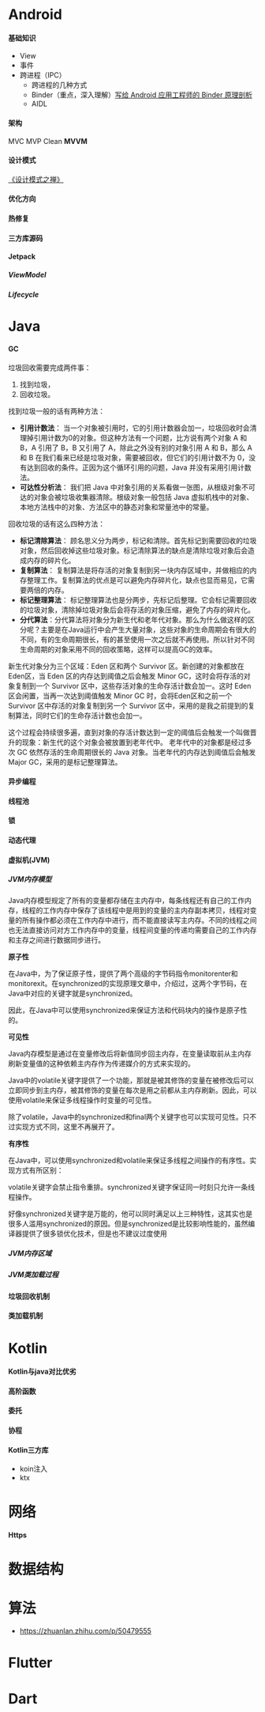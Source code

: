 # Android
#### 基础知识
-  View
-  事件
-  跨进程（IPC）
    - 跨进程的几种方式
    - Binder（重点，深入理解）[写给 Android 应用工程师的 Binder 原理剖析](https://zhuanlan.zhihu.com/p/35519585)
    - AIDL
#### 架构
MVC
MVP
Clean
**MVVM**

#### 设计模式
[《设计模式之禅》](https://gitee.com/robinxdroid/Book/blob/master/Study/设计模式之禅（第2版）.pdf)

#### 优化方向

#### 热修复

#### 三方库源码

#### Jetpack
##### ViewModel
##### Lifecycle


# Java
#### GC
垃圾回收需要完成两件事：
1. 找到垃圾，
2. 回收垃圾。 

找到垃圾一般的话有两种方法：
* **引用计数法**： 当一个对象被引用时，它的引用计数器会加一，垃圾回收时会清理掉引用计数为0的对象。但这种方法有一个问题，比方说有两个对象 A 和 B，A 引用了 B，B 又引用了 A，除此之外没有别的对象引用 A 和 B，那么 A 和 B 在我们看来已经是垃圾对象，需要被回收，但它们的引用计数不为 0，没有达到回收的条件。正因为这个循环引用的问题，Java 并没有采用引用计数法。
* **可达性分析法**： 我们把 Java 中对象引用的关系看做一张图，从根级对象不可达的对象会被垃圾收集器清除。根级对象一般包括 Java 虚拟机栈中的对象、本地方法栈中的对象、方法区中的静态对象和常量池中的常量。 

回收垃圾的话有这么四种方法：
* **标记清除算法**： 顾名思义分为两步，标记和清除。首先标记到需要回收的垃圾对象，然后回收掉这些垃圾对象。标记清除算法的缺点是清除垃圾对象后会造成内存的碎片化。
* **复制算法**： 复制算法是将存活的对象复制到另一块内存区域中，并做相应的内存整理工作。复制算法的优点是可以避免内存碎片化，缺点也显而易见，它需要两倍的内存。
* **标记整理算法**： 标记整理算法也是分两步，先标记后整理。它会标记需要回收的垃圾对象，清除掉垃圾对象后会将存活的对象压缩，避免了内存的碎片化。 
* **分代算法**：分代算法将对象分为新生代和老年代对象。那么为什么做这样的区分呢？主要是在Java运行中会产生大量对象，这些对象的生命周期会有很大的不同，有的生命周期很长，有的甚至使用一次之后就不再使用。所以针对不同生命周期的对象采用不同的回收策略，这样可以提高GC的效率。

新生代对象分为三个区域：Eden 区和两个 Survivor 区。新创建的对象都放在 Eden区，当 Eden 区的内存达到阈值之后会触发 Minor GC，这时会将存活的对象复制到一个 Survivor 区中，这些存活对象的生命存活计数会加一。这时 Eden 区会闲置，当再一次达到阈值触发 Minor GC 时，会将Eden区和之前一个 Survivor 区中存活的对象复制到另一个 Survivor 区中，采用的是我之前提到的复制算法，同时它们的生命存活计数也会加一。

这个过程会持续很多遍，直到对象的存活计数达到一定的阈值后会触发一个叫做晋升的现象：新生代的这个对象会被放置到老年代中。 老年代中的对象都是经过多次 GC 依然存活的生命周期很长的 Java 对象。当老年代的内存达到阈值后会触发 Major GC，采用的是标记整理算法。

#### 异步编程

#### 线程池

#### 锁

#### 动态代理

#### 虚拟机(JVM)
##### JVM内存模型
Java内存模型规定了所有的变量都存储在主内存中，每条线程还有自己的工作内存，线程的工作内存中保存了该线程中是用到的变量的主内存副本拷贝，线程对变量的所有操作都必须在工作内存中进行，而不能直接读写主内存。不同的线程之间也无法直接访问对方工作内存中的变量，线程间变量的传递均需要自己的工作内存和主存之间进行数据同步进行。

**原子性**

在Java中，为了保证原子性，提供了两个高级的字节码指令monitorenter和monitorexit。在synchronized的实现原理文章中，介绍过，这两个字节码，在Java中对应的关键字就是synchronized。

因此，在Java中可以使用synchronized来保证方法和代码块内的操作是原子性的。

**可见性**

Java内存模型是通过在变量修改后将新值同步回主内存，在变量读取前从主内存刷新变量值的这种依赖主内存作为传递媒介的方式来实现的。

Java中的volatile关键字提供了一个功能，那就是被其修饰的变量在被修改后可以立即同步到主内存，被其修饰的变量在每次是用之前都从主内存刷新。因此，可以使用volatile来保证多线程操作时变量的可见性。

除了volatile，Java中的synchronized和final两个关键字也可以实现可见性。只不过实现方式不同，这里不再展开了。

**有序性**

在Java中，可以使用synchronized和volatile来保证多线程之间操作的有序性。实现方式有所区别：

volatile关键字会禁止指令重排。synchronized关键字保证同一时刻只允许一条线程操作。

好像synchronized关键字是万能的，他可以同时满足以上三种特性，这其实也是很多人滥用synchronized的原因。但是synchronized是比较影响性能的，虽然编译器提供了很多锁优化技术，但是也不建议过度使用


##### JVM内存区域
##### JVM类加载过程

#### 垃圾回收机制

#### 类加载机制

# Kotlin
#### Kotlin与java对比优劣

#### 高阶函数

#### 委托

#### 协程

#### Kotlin三方库
-  koin注入
-  ktx

# 网络
#### Https

# 数据结构

# 算法
- https://zhuanlan.zhihu.com/p/50479555

# Flutter
# Dart
